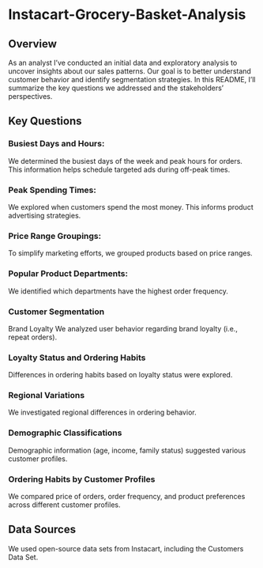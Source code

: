 # Instacart-Grocery-Basket-Analysis

## Overview
As an analyst I’ve conducted an initial data and exploratory analysis to uncover insights about our sales patterns. Our goal is to better understand customer behavior and identify segmentation strategies. In this README, I’ll summarize the key questions we addressed and the stakeholders’ perspectives.

## Key Questions
### Busiest Days and Hours:
We determined the busiest days of the week and peak hours for orders. This information helps schedule targeted ads during off-peak times.

### Peak Spending Times:
We explored when customers spend the most money. This informs product advertising strategies.

### Price Range Groupings:
To simplify marketing efforts, we grouped products based on price ranges.

### Popular Product Departments:
We identified which departments have the highest order frequency.

### Customer Segmentation
Brand Loyalty
We analyzed user behavior regarding brand loyalty (i.e., repeat orders).

### Loyalty Status and Ordering Habits
Differences in ordering habits based on loyalty status were explored.

### Regional Variations
We investigated regional differences in ordering behavior.

### Demographic Classifications
Demographic information (age, income, family status) suggested various customer profiles.

### Ordering Habits by Customer Profiles
We compared price of orders, order frequency, and product preferences across different customer profiles.


## Data Sources
We used open-source data sets from Instacart, including the Customers Data Set.
